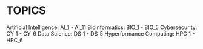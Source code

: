 # TOPICS
Artificial Intelligence: AI_1 - AI_11
Bioinformatics: BIO_1 - BIO_5
Cybersecurity: CY_1 - CY_6
Data Science: DS_1 - DS_5
Hyperformance Computing: HPC_1 - HPC_6
